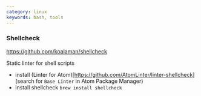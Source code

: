 ```yaml
---
category: linux
keywords: bash, tools
---
```

### Shellcheck
<https://github.com/koalaman/shellcheck>

Static linter for shell scripts
* install (Linter for Atom)[https://github.com/AtomLinter/linter-shellcheck] (search for `Base Linter` in Atom Package Manager)
* install shellcheck `brew install shellcheck`
